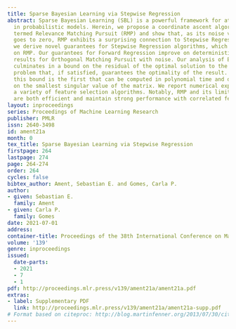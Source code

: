 ```yaml
---
title: Sparse Bayesian Learning via Stepwise Regression
abstract: Sparse Bayesian Learning (SBL) is a powerful framework for attaining sparsity
  in probabilistic models. Herein, we propose a coordinate ascent algorithm for SBL
  termed Relevance Matching Pursuit (RMP) and show that, as its noise variance parameter
  goes to zero, RMP exhibits a surprising connection to Stepwise Regression. Further,
  we derive novel guarantees for Stepwise Regression algorithms, which also shed light
  on RMP. Our guarantees for Forward Regression improve on deterministic and probabilistic
  results for Orthogonal Matching Pursuit with noise. Our analysis of Backward Regression
  culminates in a bound on the residual of the optimal solution to the subset selection
  problem that, if satisfied, guarantees the optimality of the result. To our knowledge,
  this bound is the first that can be computed in polynomial time and depends chiefly
  on the smallest singular value of the matrix. We report numerical experiments using
  a variety of feature selection algorithms. Notably, RMP and its limiting variant
  are both efficient and maintain strong performance with correlated features.
layout: inproceedings
series: Proceedings of Machine Learning Research
publisher: PMLR
issn: 2640-3498
id: ament21a
month: 0
tex_title: Sparse Bayesian Learning via Stepwise Regression
firstpage: 264
lastpage: 274
page: 264-274
order: 264
cycles: false
bibtex_author: Ament, Sebastian E. and Gomes, Carla P.
author:
- given: Sebastian E.
  family: Ament
- given: Carla P.
  family: Gomes
date: 2021-07-01
address:
container-title: Proceedings of the 38th International Conference on Machine Learning
volume: '139'
genre: inproceedings
issued:
  date-parts:
  - 2021
  - 7
  - 1
pdf: http://proceedings.mlr.press/v139/ament21a/ament21a.pdf
extras:
- label: Supplementary PDF
  link: http://proceedings.mlr.press/v139/ament21a/ament21a-supp.pdf
# Format based on citeproc: http://blog.martinfenner.org/2013/07/30/citeproc-yaml-for-bibliographies/
---
```

